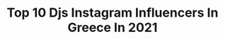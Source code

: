 ---
title: Top 10 Djs Instagram Influencers In Greece In 2021
description: >-
  Find top djs Instagram influencers in Greece in 2021. Most popular hashtags: #dj #skg #hiphop.
platform: Instagram
hits: 10
text_top: Identify the most popular Instagram influencers on inBeat.
text_bottom: inBeat holds 10 Instagram influencers like this in Greece for you to contact.
profiles:
  - username: "rania1111"
    fullname: >-
      Rania Kostaki
    bio: >-
      🧚‍♀️“Αυτό το χαμόγελο,ανάμεσα στα φιλιά,αυτό θέλω”🧚‍♂️
    location: "Greece"
    followers: 136723
    engagement: 666
    commentsToLikes: 0.007562
    id: ck5ckppbzxd9x0i11w5f1lin3
    verified: false
    hashtags: "#summer2020, #dj, #radio, #radiopersonality"
  - username: "chris_karr_"
    fullname: >-
      ᴄʜʀɪꜱ ᴋᴀʀʀ
    bio: >-
      💿ᴍᴜꜱɪᴄ ᴘʀᴏᴅᴜᴄᴇʀ @panik_entertainment_group 🎧ᴅᴇᴇᴊᴀʏ 🏀 ʙᴀꜱᴋᴇᴛʙᴀʟʟ ᴀᴅᴅɪᴄᴛᴇᴅ ✨ᴅʀᴇᴀᴍᴇʀ
    location: "Greece"
    followers: 4660
    engagement: 1791
    commentsToLikes: 0.027527
    id: ck5cex5qdlw3s0i11lxtzz5rk
    verified: false
    hashtags: "#dj, #party, #dance, #djlife"
  - username: "djjaylajayr"
    fullname: >-
      JAYLA JAY-R ⚡️
    bio: >-
      •DEE JAY🎧 @hookahouse.skg @veranda_refresh_your_feelings •FOR BOOKINGS DM 📩 °YOUTUBE VIDEO 👇
    location: "Greece"
    followers: 20855
    engagement: 619
    commentsToLikes: 0.013281
    id: ck5hika2odyag0i11obwra2g6
    verified: false
    hashtags: "#streetstyle, #beach, #bikini, #summer2020"
  - username: "toukoutoubi"
    fullname: >-
      Tukutubegr
    bio: >-
      Cinema Addict Tech Enthusiast Podcaster Anti-Influencer Business inquiries: tukutube@gmail.com #tukutubegr #toukoutoubi #giataviews Latest video 👇👇
    location: "Greece"
    followers: 14282
    engagement: 1186
    commentsToLikes: 0.006868
    id: ck5cbufzig6k60i118atht14g
    verified: false
    hashtags: "#instadaily, #improvatines, #show, #instafollow"
  - username: "georgetsilipakos"
    fullname: >-
      George Tsilipakos
    bio: >-
      Dj & Music Prod. • Master Deegree in Music Production @pointblankmusicschool • Owner of @uncommongr • Co-owner & Resident Dj @angelsclubchalkidiki
    location: "Greece"
    followers: 6424
    engagement: 732
    commentsToLikes: 0.006982
    id: ck0u2a18bzdzr0i194eevuqb3
    verified: false
    hashtags: "#eclipse, #nhaosnightclub, #sunday, #newstore"
  - username: "logostimis_lt_koraki"
    fullname: >-
      Λόγος Τιμής-Λ.Τ (Κοράκι)⚫
    bio: >-
      Logos Timis 2nd profile @crows_nest_koraki Official ® Latest track :
    location: "Greece"
    followers: 81467
    engagement: 2542
    commentsToLikes: 0.007593
    id: ckaoyqkapin1o0i7889iadyii
    verified: true
    hashtags: ""
  - username: "bitapeis"
    fullname: >-
      ΒΗΤΑ ΠΕΙΣ
    bio: >-
      Μέχρι να πέσει και ο τελευταίος... @logos90 @hate_u_most @diform23
    location: "Greece"
    followers: 16626
    engagement: 1838
    commentsToLikes: 0.003151
    id: ck5pvebv7hgj30i111a9gqnfd
    verified: false
    hashtags: ""
  - username: "zissis_live"
    fullname: >-
      Zissis Tsoubos
    bio: >-
      Concert photographer and stage diver from Athens Greece For booking DM me. ** find more of my photos at @zissistsoubos **
    location: "Greece"
    followers: 7644
    engagement: 1671
    commentsToLikes: 0.003122
    id: ckaoqu2j0kee50i78h7m08yya
    verified: false
    hashtags: "#pocket, #noizproductions, #thehub, #mikroskleftis"
  - username: "novel_729"
    fullname: >-
      Novel 729 🗝
    bio: >-
      Ψυχή που δεν λυγίζει δεν βαστάει. @novel_729.merch
    location: "Greece"
    followers: 41464
    engagement: 3010
    commentsToLikes: 0.008511
    id: ck14j9znejap30i196u2cujce
    verified: false
    hashtags: "#novel729, #skg"
  - username: "rationalistas_official"
    fullname: >-
      Rationalistas
    bio: >-
      Merchandise:
    location: "Greece"
    followers: 5470
    engagement: 1568
    commentsToLikes: 0.004728
    id: ckaoyqlozin810i78tlg1a2ts
    verified: false
    hashtags: "#rationalistas, #skgduballiance, #respectthewest, #live"
---